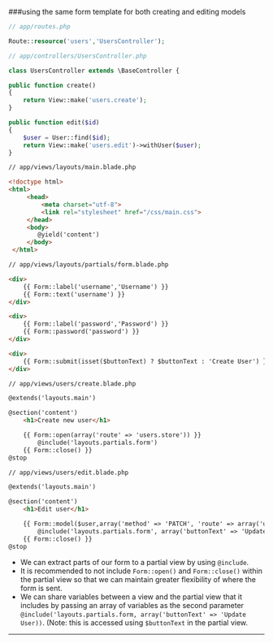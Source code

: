 
###using the same form template for both creating and editing models

```php
// app/routes.php

Route::resource('users','UsersController');
```

```php
// app/controllers/UsersController.php

class UsersController extends \BaseController {

public function create()
{
	return View::make('users.create');
}

public function edit($id)
{
	$user = User::find($id);
	return View::make('users.edit')->withUser($user);
}
```

```html
// app/views/layouts/main.blade.php

<!doctype html>
<html>
     <head>
         <meta charset="utf-8">
         <link rel="stylesheet" href="/css/main.css">
     </head>
     <body>
        @yield('content')
     </body>
 </html>
```

```html
// app/views/layouts/partials/form.blade.php

<div>
	{{ Form::label('username','Username') }}
	{{ Form::text('username') }}
</div>

<div>
	{{ Form::label('password','Password') }}
	{{ Form::password('password') }}
</div>

<div>
	{{ Form::submit(isset($buttonText) ? $buttonText : 'Create User') }}
</div>
```

```html
// app/views/users/create.blade.php

@extends('layouts.main')

@section('content')
    <h1>Create new user</h1>

    {{ Form::open(array('route' => 'users.store')) }}
        @include('layouts.partials.form')
    {{ Form::close() }}
@stop
```

```html
// app/views/users/edit.blade.php

@extends('layouts.main')

@section('content')
    <h1>Edit user</h1>

    {{ Form::model($user,array('method' => 'PATCH', 'route' => array('users.update', $user->id))) }}
        @include('layouts.partials.form', array('buttonText' => 'Update User'))
    {{ Form::close() }}
@stop
```

* We can extract parts of our form to a partial view by using `@include`.
* It is recommended to not include `Form::open()` and `Form::close()` within the partial view so that
we can maintain greater flexibility of where the form is sent.
* We can share variables between a view and the partial view that it includes by passing an array of variables
as the second parameter `@include('layouts.partials.form, array('buttonText' => 'Update User))`.  (Note: this 
is accessed using `$buttonText` in the partial view.

___  